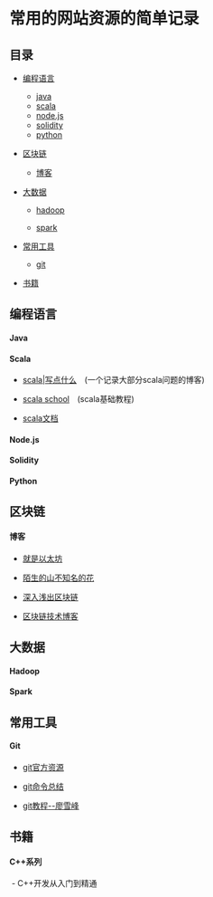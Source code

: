 # 常用的网站资源的简单记录

## 目录

  * [编程语言](#1.1)

    * [java](#1.1.1)
    * [scala](#1.1.2)
    * [node.js](#1.1.3)
    * [solidity](#1.1.4)
    * [python](#1.1.5)

  * [区块链](#1.2)

    * [博客](#1.2.1)

  * [大数据](#1.3)

    * [hadoop](#1.3.1)

    * [spark](#1.3.2)

  * [常用工具](#1.4)

    * [git](#1.4.1)

  * [书籍](#1.5)


<h2 id="1.1">编程语言</h2>

<h4 id="1.1.1">Java</h4>

<h4 id="1.1.2">Scala</h4>

  - [scala|写点什么](http://hongjiang.info/scala/)&emsp;(一个记录大部分scala问题的博客)

  - [scala school](http://twitter.github.io/scala_school/zh_cn/basics.html)&emsp;(scala基础教程)

  - [scala文档](http://docs.scala-lang.org/tour/basics.html)



<h4 id="1.1.3">Node.js</h4>

<h4 id="1.1.4">Solidity</h4>

<h4 id="1.1.4">Python</h4>

<h2 id="1.2">区块链</h2>


<h4 id="1.2.1">博客</h4>

  - [就是以太坊](https://www.94eth.com/)

  - [陌生的山不知名的花](https://mshk.top/)

  - [深入浅出区块链](https://learnblockchain.cn/)

  - [区块链技术博客](http://me.tryblockchain.org/)

<h2 id="1.3">大数据</h2>

<h4 id="1.3.1">Hadoop</h4>

<h4 id="1.3.2">Spark</h4>

<h2 id="1.4">常用工具</h2>

<h4 id="1.4.1">Git</h4>

  - [git官方资源](https://git-scm.com/docs)

  - [git命令总结](https://www.cnblogs.com/mengdd/p/4153773.html)
  - [git教程--廖雪峰](https://www.liaoxuefeng.com/wiki/0013739516305929606dd18361248578c67b8067c8c017b000/)

<h2 id="1.5">书籍</h2>

<h4 id="1.5.1">C++系列</h4>

  - C++开发从入门到精通




